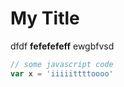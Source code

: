 # My Title

dfdf **fefefefeff** ewgbfvsd

```javascript
// some javascript code
var x = 'iiiiittttoooo'
```